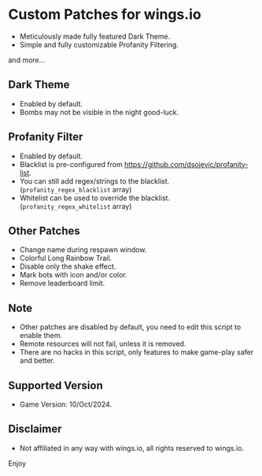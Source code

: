 # Custom Patches for wings.io
- Meticulously made fully featured Dark Theme.
- Simple and fully customizable Profanity Filtering.

and more...

## Dark Theme
- Enabled by default.
- Bombs may not be visible in the night good-luck.

## Profanity Filter
- Enabled by default.
- Blacklist is pre-configured from https://github.com/dsojevic/profanity-list.
- You can still add regex/strings to the blacklist. (`profanity_regex_blacklist` array)
- Whitelist can be used to override the blacklist. (`profanity_regex_whitelist` array)

## Other Patches
- Change name during respawn window.
- Colorful Long Rainbow Trail.
- Disable only the shake effect.
- Mark bots with icon and/or color.
- Remove leaderboard limit.

## Note
- Other patches are disabled by default, you need to edit this script to enable them.
- Remote resources will not fail, unless it is removed.
- There are no hacks in this script, only features to make game-play safer and better.

## Supported Version
- Game Version: 10/Oct/2024.

## Disclaimer
- Not affiliated in any way with wings.io, all rights reserved to wings.io.

Enjoy
